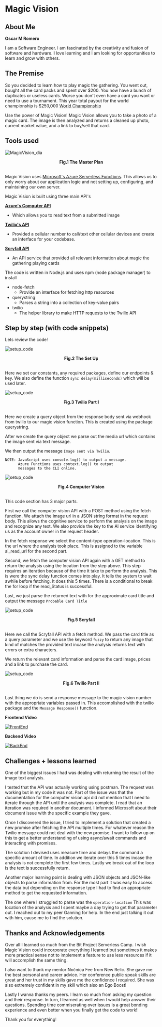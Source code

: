 # Magic Vision

## About Me
**Oscar M Romero**

I am a Software Engineer. I am fascinated by the creativity and fusion of software and hardware. I love learning and I am looking for opportunities to learn and grow with others.


## The Premise

So you decided to learn how to play magic the gathering. You went out, bought all the card packs and spent over $200. You now have a bunch of duplicates or useless cards. Worse you don't even have a card you want or need to use a tournament. This year total payout for the world championship is $250,000 [World Championship](https://magic.gg/news/magic-world-championship-xxvii-prize-payouts-and-appearance-fees)

Use the power of Magic Vision! Magic Vision allows you to take a photo of a magic card. The image is then analyzed and returns a cleaned up photo, current market value, and a link to buy/sell that card.

## Tools used

![MagicVision_dia](/project/images/MagicVision.png)<figcaption align = "center"><b>Fig.1 The Master Plan</b></figcaption><br>

Magic Vision uses [Microsoft's Azure Serverless Functions](https://docs.microsoft.com/en-us/azure/azure-functions/).
This allows us to only worry about our application logic and not setting up, configuring, and maintaining our own server.

Magic Vision is built using three main API's

**[Azure's Computer API](https://docs.microsoft.com/en-us/azure/cognitive-services/computer-vision/overview-ocr)**
- Which allows you to read text from a submitted image

**[Twilio's API](https://www.twilio.com/docs/usage/api)**
- Provided a cellular number to call/text other cellular devices and create an interface for your codebase.

**[Scryfall API](https://scryfall.com/docs/api)**
- An API service that provided all relevant information about magic the gathering playing cards

The code is written in Node.js and uses npm (node package manager) to install
- node-fetch
  - Provide an interface for fetching http resources
- querystring
  - Parses a string into a collection of key-value pairs
- twilio
  - The helper library to make HTTP requests to the Twilio API

## Step by step (with code snippets)
Lets review the code!

![setup_code](/project/images/carbon1.png)
<figcaption align = "center"><b>Fig.2 The Set Up</b></figcaption><br>

Here we set our constants, any required packages, define our endpoints & key. We also define the function `sync delay(milliseconds)` which will be used later.

![setup_code](/project/images/carbon2.png)
<figcaption align = "center"><b>Fig.3 Twilio Part I</b></figcaption><br>

Here we create a query object from the response body sent via webhook from twilio to our magic vision function. This is created using the package querystring.

After we create the query object we parse out the media url which contains the image sent via text message.

We then output the message `Image sent via Twilio`.

    NOTE: JavaScript uses console.log() to output a message.
          Azure Functions uses context.log() to output
          messages to the CLI online.

![setup_code](/project/images/carbon3.png)
<figcaption align = "center"><b>Fig.4 Computer Vision</b></figcaption><br>

This code section has 3 major parts.

First we call the computer vision API with a POST method using the fetch function. We attach the image url in a JSON string format in the request body. This allows the cognitive service to perform the analysis on the image and recognize any text. We also provide the key to the AI service identifying us as the account owner in the request header.

In the fetch response we select the content-type operation-location. This is the url where the analysis took place. This is assigned to the variable ai_read_url for the second part.

Second, we fetch the computer vision API again with a GET method to return the analysis using the location from the step above. This step requires an iteration because of the time it take to perform the analysis. This is were the sync delay function comes into play. It tells the system to wait awhile before fetching. It does this 5 times. There is a conditional to break the for loop if the read_Status is successful.

Last, we just parse the returned text with for the approximate card title and output the message `Probable Card Title`

![setup_code](/project/images/carbon4.png)
<figcaption align = "center"><b>Fig.5 Scryfall</b></figcaption><br>

Here we call the Scryfall API with a fetch method. We pass the card title as a query parameter and we use the keyword `fuzzy` to return any image that kind of matches the provided text incase the analysis returns text with errors or extra characters.

We return the relevant card information and parse the card image, prices and a link to purchase the card.

![setup_code](/project/images/carbon5.png)
<figcaption align = "center"><b>Fig.6 Twilio Part II</b></figcaption><br>

Last thing we do is send a response message to the magic vision number with the appropriate variables passed in. This accomplished with the twilio package and the `Message Response()` function.

**Frontend Video**

[![FrontEnd](https://img.youtube.com/vi/Zrq0fxZiT0g/hqdefault.jpg)](https://www.youtube.com/watch?v=Zrq0fxZiT0g)

**Backend Video**

[![BackEnd](https://img.youtube.com/vi/LvKEBEadM4w/hqdefault.jpg)](https://www.youtube.com/watch?v=LvKEBEadM4w)

## Challenges + lessons learned

One of the biggest issues I had was dealing with returning the result of the image text analysis.

I tested that the API was actually working using postman. The request was working but in my code it was not. Part of the issue was that the documentation for the computer vision api did not mention that I need to iterate through the API until the analysis was complete. I read that an iteration was required in another document. I informed Microsoft about their document issue with the specific example they gave.

Once I discovered the issue, I tried to implement a solution that created a new promise after fetching the API multiple times. For whatever reason the Twilio message could not deal with the new promise. I want to follow up on this to get a better understanding of using async/await commands and interacting with promises.

The solution I devised uses measure time and delays the command a specific amount of time. In addition we iterate over this 5 times incase the analysis is not complete the first few times. Lastly we break out of the loop is the text is successfully return.

Another major learning point is dealing with JSON objects and JSON-like objects to parse information from. For the most part it was easy to access the data but depending on the response type I had to find an appropriate method to get the requested information.

The one where I struggled to parse was the `operation-location` This was location of the analysis and I spent maybe a day trying to get that parameter out. I reached out to my peer Ganning for help. In the end just talking it out with him, cause me to find the solution.

## Thanks and Acknowledgements

Over all I learned so much from the Bit Project Serverless Camp. I wish Magic Vision could incorporate everything I learned but sometimes it makes more practical sense not to implement a feature to use less resources if it will accomplish the same thing.

I also want to thank my mentor Nočnica Fee from New Relic. She gave me the best personal and career advice. Her conference public speak skills are great and her trust in my skills gave me the confidence I required. She was also extremely confident in my skill which also an Ego Boost!

Lastly I wanna thanks my peers. I learn so much from asking my question and their response. In turn, I learned as well when I would help answer their questions. Spending time commiserating over issues is a great bonding experience and even better when you finally get the code to work!

Thank you for everything!
